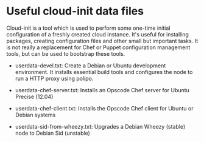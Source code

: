 # Useful cloud-init data files

Cloud-init is a tool which is used to perform some one-time initial
configuration of a freshly created cloud instance.  It's useful for
installing packages, creating configuration files and other small but
important tasks.  It is not really a replacement for Chef or Puppet
configuration management tools, but can be used to bootstrap these
tools.

* userdata-devel.txt: Create a Debian or Ubuntu development
  environment.  It installs essential build tools and configures the
  node to run a HTTP proxy using polipo.

* userdata-chef-server.txt: Installs an Opscode Chef server for Ubuntu
  Precise (12.04)

* userdata-chef-client.txt: Installs the Opscode Chef client for
  Ubuntu or Debian systems

* userdata-sid-from-wheezy.txt: Upgrades a Debian Wheezy (stable) node
  to Debian Sid (unstable)
